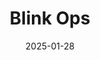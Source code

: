 ---  
layout: startup_page  
title: "Blink Ops"  
id: "blinkops.com"  
permalink: "/blinkopsblinkops.com01282025/"  
website: "https://www.blinkops.com"  
funding_round: ""  
funding_amount: "$50M"  
investors: "Vertex Ventures, Sweetwood Ventures, Lightspeed Venture Partners, Entree Capital, Hetz Ventures"  
about: "Blink Ops provides an AI security automation platform that combines AI agent capabilities with a deterministic workflow engine. This approach aims to deliver reliable, scalable automation across security operations, addressing the need for faster and more trustworthy security solutions in enterprises. Their platform helps streamline mission-critical security workflows and reduce operational risk and complexity."  
markets: "Cybersecurity, AI, Security Automation"  
hq: "Austin, Texas, United States"  
founded_year: "2021"  
linkedin: "https://www.linkedin.com/company/blink-ops/"  
twitter: ""  
instagram: ""  
facebook: ""  
crunchbase: "https://www.crunchbase.com/organization/blink-ffe8"  
pitchbook: ""  

date_display: "28-Jan-2025"  
date: "2025-01-28"

# SEO Optimization  
meta_title: "Blink Ops -  Funding ($50M)"  
meta_description: "Blink Ops, Blink Ops provides an AI security automation platform that combines AI agent capabilities with a deterministic workflow engine. This approach aims to ..."  
meta_keywords: "Blink Ops, Cybersecurity, AI, Security Automation,  funding"  
canonical_url: "https://startup.projectstartups.com/blinkopsblinkops.com01282025/"  
---